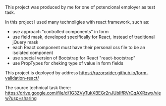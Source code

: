 This project was produced by me for one of potencional employer as test task.

In this project I used many technoligies with react framework, such as:
- use approach "controlled components" in form
- use field mask, developed specifically for React, instead of traditional jQuery mask
- each React component must have their personal css file to be an isolated component
- use special version of Bootstrap for React "react-bootstrap"
- use PropTypes for cheking type of value in form fields

This project is deployed by address https://razorsrider.github.io/form-validation-react/

The source technical task there: https://drive.google.com/file/d/1G3ZVyTukXBEGr2nJUbIIfRVrCqAXRzwx/view?usp=sharing
